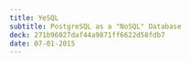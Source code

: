 ```yaml
---
title: YeSQL
subtitle: PostgreSQL as a "NoSQL" Database
deck: 271b96027daf44a9871ff6622d58fdb7
date: 07-01-2015
---
```

